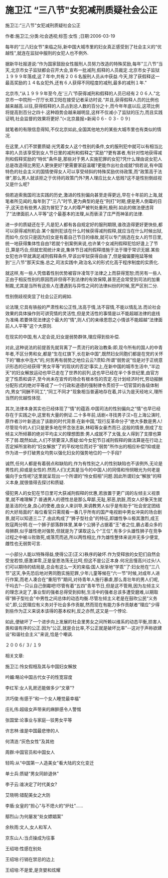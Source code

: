 # 施卫江  “三八节"女犯减刑质疑社会公正

施卫江:“三八节"女犯减刑质疑社会公正

作者:施卫江;分类:社会透视;标签:女性 ;日期:2006-03-19

每年的“三八妇女节"来临之际,新中国大城市里的妇女真正感受到了社会主义的“优越性",就连在监狱中服刑的女犯人也不例外.

据新华社报道说:“作为国家鼓励女性服刑人员努力改造的特殊奖励,每年"三八节“当天,北京市女子监狱都会召开大会,宣布一批减刑,假释的人员裁定.北京市女子监狱１９９９年落成,这７年中,共有２０６名服刑人员从中获益.今天,除了获假释这一最高奖励的１４名女犯外,还有６人获得不同程度的减刑,最多的减刑１年."

北京市,“从１９９９年至今,在'三八’节获得减刑和假释的人员已经有２０６人."北京市一中院刑一厅厅长郑卫阳在接受记者采访时说.“并且,获得假释人员的比例也越来越高.以往,获得假释的人员占到总人数的百分之十,而今年年底以后,这项比例将提高到百分之四十.这种趋势会越来越明显,这样不仅减小了监狱的压力,而且实践证明,社会监督的效果将更好."(<北京晨报>新闻０６- ０３- ０９)

就笔者的有限信息得知,不仅北京如此,全国其他地方的某些大城市里也有类似的情况.

在这里,人们不禁要质疑:光凭着女人这个性别的条件,女的服刑犯中就可以有相当比率的人员该享受到女人节日里的减刑和假释之“奖励"?更有甚者,有针对性地获得减刑和假释奖励的“特优"条件是,那些对于男人实施犯罪的女犯?凭什么理由说女犯人总是改造得比男犯人更快更好?更需要家庭温暖?更能作出社会成就?倘若说,有中国特色的社会主义的国情使得女人可以享受倾斜的特殊奖励优待政策,而“政策高于法律",那么男人就该拒之于优待的政策门外?男人理应比女人低贱?这不是性别倒歧视又是什么呢?

倘若追索我国司法实践的历史,激进的性别偏向甚至走得更远,早在十年前的上海,就笔者所见闻的,每年到了“三八"时节,更为典型的是在“刑打"时期,便是男人倒霉的日子,这天总有些男人因为冒犯了女人的尊严被判处重刑,极刑.如此的做法便违背了“法律面前人人平等"这个最基本的法理,从而亵渎了庄严而神圣的法律.

进一步的质疑还在于,凡是犯人都有各自规定好的服刑期限,谁改造得更好更快些,都可以获得减刑机会.某个服刑犯该在什么时候获得减刑假释,就应当在什么时候出狱,而如今,仅仅只是因为妇女是有着自己节日的缘故,就可以专门挑选在女人的节日里,统一地获得集体性自由?若就个别案例来说,也许某个女减刑假释犯恰好逢上了节日,算是巧合,但就宏观统计来说,集体节日减刑假释措施于法于理于常识无据.某些女犯也许早就满足减刑假释条件,早该出牢狱获得自由了,但是偏偏要拖延等候到“三八节"那天实施.总之,司法实践中,政治名义的形式化高于程序制度的实质化.

就这样,有一些人凭借着性别优势被容许凌驾于法律之上而获得宽恕;而另有一些人正由于相反性别的原因而非但得不到法律的有效保障,甚至还会常受到司法的加重制裁,尤其是当所有这些人在遭遇到与异性之间的法律纠纷的时候,宽严区别二分.

性别倒歧视突显了社会公正的阙如.

论法理,它具有铁般的严肃性和公正性,法高于情,法不容情,不能以情乱法.而论社会效果的具体操作则可讲究情的灵活性,但是灵活性的事情是以不能超越法律的底线为准绳.若要体现法律这个最大的“情",则人们的亲缘恩怨之小情该不能超越“法律面前人人平等"这个大原则.

在现实的中国,有人定会说,妇女是弱势群体,理应得到些补偿.

对此,这种说法的前提首先就背离了一贯流行的政治教条:即,现今所有的国人的中青年者,不区分男和女,都是“生在红旗下,长在新中国",既然妇女同胞们都是在党的关怀下的“糖水中泡大"的,何苦再有弱势之地位云云?须知:所谓“弱势说"恰是对于正统意识形态的已经获得“男女平等"的现状的否定!事实上,在新中国的城市生活中,“半边天"的妇女解放运动也早已走在了世界的前列,这也早已经在半个多世纪里,由官方定了性质和调子,至今尚未在宣传的场合有根本性的否定.在计划经济时代,劳动报酬分配形式的绝对平等成了一个行政和道德的强制律令贯彻于一切官营的各级体制内,男女“同酬不同工",“同工不同才"现象相当普遍地存在着,并认为是天经地义,理所当然的优越性体现.

其次,法律本身其实也已经体现了“情"的蕴涵.中国司法的性别偏向之“情"也早已经存在于实践之中,这里有大量的例证.二十多年前,话剧<寻找男子汉>在上海公演时,原作者沙叶新道出了该剧的时代背景:在新中国,“现行反革命分子"绝大多数是男人!尽管现今的人们只是更多地在怀念张志新,林昭等女豪杰而已.这般的情景,倒成了左倾主义所倾慕的绝对平均主义的理想图景:男人成就不了太强,女人得到了支撑也算不了弱.既然如此,人们不禁要深入质疑:如今女犯节日减刑假释的做法算是在行动上否定掉所宣称的“妇女解放"了的平权地位而对于“弱势"所作出的相应补偿?抑或是作为进一步打破男女均势以强化妇女的强势地位的一个手段?

诚然,任何人都是有着弱点和缺陷的,作为有性别之人的性别缺陷也不该例外,无论是男性的,抑或是女性的.然而人们(尤其是当今的中国人)的同情和怜悯眼光为何老是偏向于女性呢?这里就呈现出一个所谓的“怜女假相"问题.因此所谓妇女“解放"的释义本身,就很值得去探讨和质疑.

侵犯男人的女犯在节日里可大获减刑假释的优惠,若放置于更广阔的左倾主义视景里,就不难理解了:普通男人的德性总是那么卑鄙,无耻,邪恶,肮脏,而女人好象天生就是圣洁的化身,良心的使者,由女人来训导,来调教男人似乎是有助于“社会安定团结的大好局面的".每位看官只需观看一番几乎所有的国产电视剧中男女冲突的场合剧景,就可以知道三二了.由此构成了“狮子型社会"的特征,即雄性争斗极其激烈,成王败寇两分明.在一个狮子部落群体里,某单个公狮子占据着“王"者之位,霸占着众多的母狮群,似乎雄性绝对强势,但就是为了谋取这么个“王位",有多少头雄性狮子在竞争过程之中被斗败致死,或落荒而逃,所以两性相比,作为雄性整体来说并无多少便宜,雌性也无弱势可言.

一小部分人能以特殊得益,使得公正(正义)秩序的破坏.作为受释放的女犯们自然会受宠若惊,感激涕零,正是皇恩浩荡无比呵,但这不是公正本身.何况且慢高兴过头!人们可以期待的结局是,总会有这么一天的来临:国人渐渐地“学乖"了:妇女抢在“三八节"这天,争先恐后地对男同胞实施犯罪,少年儿童等候在“六一节"时候,对成年人进行作案,而老人凑合在“重阳节"期间,对待青年人施行暴虐,那么青壮年的男人们呢,干吗去?--只认自己倒霉吧!尽管有着“五四"青年节日,但是这不管用,因为左倾主义的理念决定了,事业型的强者总得受到抑制,生活中的强者总该多遭受磨难,以期取得“狮子型社会"中男性之间总体的动态均衡.尽管左倾主义老是在鼓吹公民“义务论",即,公民理应有义务对于社会多作贡献,然而现在有能力多作贡献者“理应"少得到些作为正义来说本该得的基本权利,反之亦然,这又是一个悖论.

如此,便破坏了一个进步向上发展的社会里男女之间所赖以维系的动态平衡,损害人类和谐有序的公正.因为“公正,就是合比率,不公正就是破坏比率"--这对于声称欲建设“和谐社会主义"来说,恰是个嘲讽.

２００６/ ３/ １９



相关文章:

施卫江:怜女假相及其与中国妇女解放

吟媚:略论中国古代女子的性宽容度

李红军:女人乳房还能做多少“文章"?

洪巧俊:有感于“和一个女人睡觉最幸福"

庄礼伟:超级女声带来的麻醉感令人警惕

张国堂:论事业与家庭--驳男女平等

许志林:谁是中国最悲惨的人

何清涟:“灰色女性"及其他

周群:中国官员和中国女人

轻鸣:从“中国第一人造美女"看大陆的文化变迁

单士兵:质疑“男女同龄退休"

李子云:谁决定了时代美女?

艾晓明:错配美女之大防

李盾:女皇的“担心"与不熄火的“炉灶"......

鄢烈山:为何屡发“处女嫖娼案"

余秋雨:文人,女人和军人

京东山人:当贞操成为往事

王绍培:性感在别处

王绍培:行销在禁忌的边上

王绍培:不是爱,是贪婪和炫耀